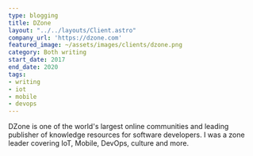 ```yaml
---
type: blogging
title: DZone
layout: "../../layouts/Client.astro"
company_url: 'https://dzone.com'
featured_image: ~/assets/images/clients/dzone.png
category: Both writing
start_date: 2017
end_date: 2020
tags:
- writing
- iot
- mobile
- devops
---
```


DZone is one of the world's largest online communities and leading publisher of knowledge resources for software developers. I was a zone leader covering IoT, Mobile, DevOps, culture and more.
